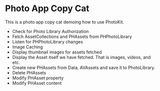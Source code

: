 # Photo App Copy Cat

This is a photo app copy cat demoing how to use PhotoKit.  
- Check for Photo Library Authorization
- Fetch AssetCollections and PHAssets from PHPhotoLibrary
- Listen for PHPhotoLibrary changes
- Image Caching
- Display thumbnail images for assets fetched
- Display the Asset itself we have fetched. That is images, videos, and etc. 
- Create new PHAssets from Data, AVAssets and save it to PhotoLibrary.
- Delete PHAssets
- Modify PHAsset property
- Modify PHAsset content


